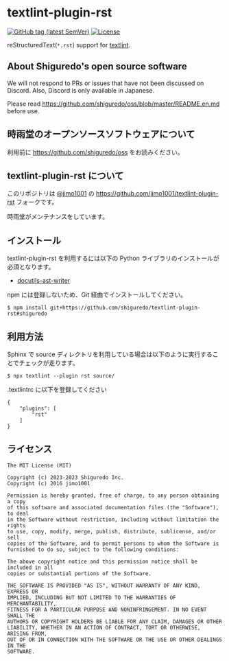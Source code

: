 # textlint-plugin-rst

[![GitHub tag (latest SemVer)](https://img.shields.io/github/tag/shiguredo/textlint-plugin-rst.svg)](https://github.com/shiguredo/textlint-plugin-rst)
[![License](https://img.shields.io/badge/License-MIT-yellow.svg)](https://opensource.org/licenses/MIT)

reStructuredText(`*.rst`) support for [textlint](https://github.com/textlint/textlint "textlint").

## About Shiguredo's open source software

We will not respond to PRs or issues that have not been discussed on Discord. Also, Discord is only available in Japanese.

Please read https://github.com/shiguredo/oss/blob/master/README.en.md before use.

## 時雨堂のオープンソースソフトウェアについて

利用前に https://github.com/shiguredo/oss をお読みください。

## textlint-plugin-rst について

このリポジトリは [@jimo1001](https://github.com/johejo/) の https://github.com/jimo1001/textlint-plugin-rst フォークです。

時雨堂がメンテナンスをしています。

## インストール

textlint-plugin-rst を利用するには以下の Python ライブラリのインストールが必須となります。

 - [docutils-ast-writer](https://github.com/shiguredo/docutils-ast-writer "docutils-ast-writer")

npm には登録しないため、Git 経由でインストールしてください。

```console
$ npm install git+https://github.com/shiguredo/textlint-plugin-rst#shiguredo
```

## 利用方法

Sphinx で source ディレクトリを利用している場合は以下のように実行することでチェックが走ります。

```console
$ npx textlint --plugin rst source/
```

.textlintrc に以下を登録してください

```
{
    "plugins": [
        "rst"
    ]
}
```

## ライセンス

```
The MIT License (MIT)

Copyright (c) 2023-2023 Shiguredo Inc.
Copyright (c) 2016 jimo1001

Permission is hereby granted, free of charge, to any person obtaining a copy
of this software and associated documentation files (the "Software"), to deal
in the Software without restriction, including without limitation the rights
to use, copy, modify, merge, publish, distribute, sublicense, and/or sell
copies of the Software, and to permit persons to whom the Software is
furnished to do so, subject to the following conditions:

The above copyright notice and this permission notice shall be included in all
copies or substantial portions of the Software.

THE SOFTWARE IS PROVIDED "AS IS", WITHOUT WARRANTY OF ANY KIND, EXPRESS OR
IMPLIED, INCLUDING BUT NOT LIMITED TO THE WARRANTIES OF MERCHANTABILITY,
FITNESS FOR A PARTICULAR PURPOSE AND NONINFRINGEMENT. IN NO EVENT SHALL THE
AUTHORS OR COPYRIGHT HOLDERS BE LIABLE FOR ANY CLAIM, DAMAGES OR OTHER
LIABILITY, WHETHER IN AN ACTION OF CONTRACT, TORT OR OTHERWISE, ARISING FROM,
OUT OF OR IN CONNECTION WITH THE SOFTWARE OR THE USE OR OTHER DEALINGS IN THE
SOFTWARE.
```
